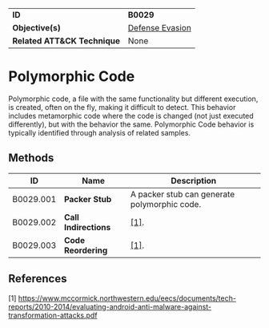 |||
|---------|------------------------|
|**ID**|**B0029**|
|**Objective(s)**| [Defense Evasion](https://github.com/MBCProject/mbc-beta/tree/master/defense-evasion)|
|**Related ATT&CK Technique**|None|


Polymorphic Code
================
Polymorphic code, a file with the same functionality but different execution, is created, often on the fly, making it difficult to detect. This behavior includes metamorphic code where the code is changed (not just executed differently), but with the behavior the same. Polymorphic Code behavior is typically identified through analysis of related samples.

Methods
-------
|ID|Name|Description|
|-----------------------------|--------|-----------------------------|
|B0029.001|**Packer Stub**|A packer stub can generate polymorphic code.|
|B0029.002|**Call Indirections**|[[1]](#1).
|B0029.003|**Code Reordering**|[[1]](#1).

References
----------
<a name="1">[1]</a> https://www.mccormick.northwestern.edu/eecs/documents/tech-reports/2010-2014/evaluating-android-anti-malware-against-transformation-attacks.pdf